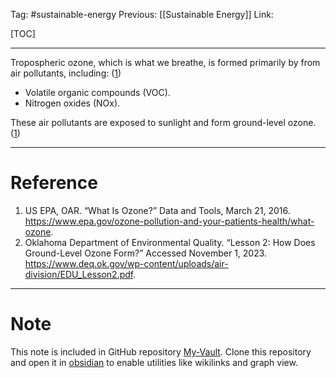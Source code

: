 Tag: #sustainable-energy 
Previous: [[Sustainable Energy]]
Link: 

[TOC]

---

Tropospheric ozone, which is what we breathe, is formed primarily by from air pollutants, including: (<u>1</u>)

- Volatile organic compounds (VOC).
- Nitrogen oxides (NOx).

These air pollutants are exposed to sunlight and form ground-level ozone. (<u>1</u>)

---

# Reference

1. US EPA, OAR. “What Is Ozone?” Data and Tools, March 21, 2016. https://www.epa.gov/ozone-pollution-and-your-patients-health/what-ozone.
2. Oklahoma Department of Environmental Quality. “Lesson 2: How Does Ground-Level Ozone Form?” Accessed November 1, 2023. https://www.deq.ok.gov/wp-content/uploads/air-division/EDU_Lesson2.pdf.

---

# Note

This note is included in GitHub repository [My-Vault](https://github.com/LittleD3092/My-Vault.git). Clone this repository and open it in [obsidian](https://obsidian.md/) to enable utilities like wikilinks and graph view.
